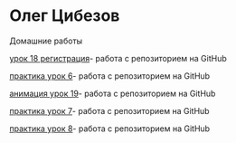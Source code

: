 # Олег Цибезов

Домашние работы

[урок 18 регистрация](https://oleg7575.github.io/lesson_18/index.html "Регистрация")- работа с репозиторием на GitHub

[практика урок 6](https://oleg7575.github.io/%D0%9F%D1%80%D0%B0%D0%BA%D1%82%D0%B8%D1%87%D0%B5%D1%81%D0%BA%D0%B8%D0%B9%20%D1%83%D1%80%D0%BE%D0%BA-6/src/ "Регистрация")- работа с репозиторием на GitHub

[анимация урок 19](https://oleg7575.github.io/animate%20lesson_19/ "Регистрация+анимация")- работа с репозиторием на GitHub

[практика урок 7](https://oleg7575.github.io/lesson_7/ "Отзывы")- работа с репозиторием на GitHub

[практика урок 8](https://oleg7575.github.io/lesson_8/ "Доверстали блок отзывы")- работа с репозиторием на GitHub
